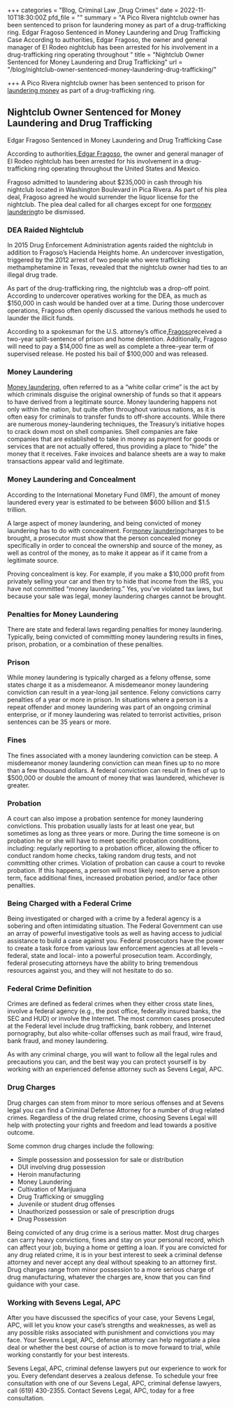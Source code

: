 +++
categories = "Blog, Criminal Law ,Drug Crimes"
date = 2022-11-10T18:30:00Z
pfd_file = ""
summary = "A Pico Rivera nightclub owner has been sentenced to prison for laundering money as part of a drug-trafficking ring. Edgar Fragoso Sentenced in Money Laundering and Drug Trafficking Case According to authorities, Edgar Fragoso, the owner and general manager of El Rodeo nightclub has been arrested for his involvement in a drug-trafficking ring operating throughout "
title = "Nightclub Owner Sentenced for Money Laundering and Drug Trafficking"
url = "/blog/nightclub-owner-sentenced-money-laundering-drug-trafficking/"

+++
A Pico Rivera nightclub owner has been sentenced to prison for [laundering money](https://www.sevenslegal.com/) as part of a drug-trafficking ring.

## Nightclub Owner Sentenced for Money Laundering and Drug Trafficking

Edgar Fragoso Sentenced in Money Laundering and Drug Trafficking Case

According to authorities,[Edgar Fragoso](https://www.sevenslegal.com/), the owner and general manager of El Rodeo nightclub has been arrested for his involvement in a drug-trafficking ring operating throughout the United States and Mexico.

Fragoso admitted to laundering about $235,000 in cash through his nightclub located in Washington Boulevard in Pica Rivera. As part of his plea deal, Fragoso agreed he would surrender the liquor license for the nightclub. The plea deal called for all charges except for one for[money laundering](https://www.sevenslegal.com/)to be dismissed.

### DEA Raided Nightclub

In 2015 Drug Enforcement Administration agents raided the nightclub in addition to Fragoso’s Hacienda Heights home. An undercover investigation, triggered by the 2012 arrest of two people who were trafficking methamphetamine in Texas, revealed that the nightclub owner had ties to an illegal drug trade.

As part of the drug-trafficking ring, the nightclub was a drop-off point. According to undercover operatives working for the DEA, as much as $150,000 in cash would be handed over at a time. During those undercover operations, Fragoso often openly discussed the various methods he used to launder the illicit funds.

According to a spokesman for the U.S. attorney’s office,[Fragoso](https://www.sevenslegal.com/)received a two-year split-sentence of prison and home detention. Additionally, Fragoso will need to pay a $14,000 fine as well as complete a three-year term of supervised release. He posted his bail of $100,000 and was released.

### Money Laundering

[Money laundering](https://www.sevenslegal.com/), often referred to as a “white collar crime” is the act by which criminals disguise the original ownership of funds so that it appears to have derived from a legitimate source. Money laundering happens not only within the nation, but quite often throughout various nations, as it is often easy for criminals to transfer funds to off-shore accounts. While there are numerous money-laundering techniques, the Treasury’s initiative hopes to crack down most on shell companies. Shell companies are fake companies that are established to take in money as payment for goods or services that are not actually offered, thus providing a place to “hide” the money that it receives. Fake invoices and balance sheets are a way to make transactions appear valid and legitimate.

### Money Laundering and Concealment

According to the International Monetary Fund (IMF), the amount of money laundered every year is estimated to be between $600 billion and $1.5 trillion.

A large aspect of money laundering, and being convicted of money laundering has to do with concealment. For[money laundering](https://www.sevenslegal.com/)charges to be brought, a prosecutor must show that the person concealed money specifically in order to conceal the ownership and source of the money, as well as control of the money, as to make it appear as if it came from a legitimate source.

Proving concealment is key. For example, if you make a $10,000 profit from privately selling your car and then try to hide that income from the IRS, you have not committed “money laundering.” Yes, you’ve violated tax laws, but because your sale was legal, money laundering charges cannot be brought.

### Penalties for Money Laundering

There are state and federal laws regarding penalties for money laundering. Typically, being convicted of committing money laundering results in fines, prison, probation, or a combination of these penalties.

### Prison

While money laundering is typically charged as a felony offense, some states charge it as a misdemeanor. A misdemeanor money laundering conviction can result in a year-long jail sentence. Felony convictions carry penalties of a year or more in prison. In situations where a person is a repeat offender and money laundering was part of an ongoing criminal enterprise, or if money laundering was related to terrorist activities, prison sentences can be 35 years or more.

### Fines

The fines associated with a money laundering conviction can be steep. A misdemeanor money laundering conviction can mean fines up to no more than a few thousand dollars. A federal conviction can result in fines of up to $500,000 or double the amount of money that was laundered, whichever is greater.

### Probation

A court can also impose a probation sentence for money laundering convictions. This probation usually lasts for at least one year, but sometimes as long as three years or more. During the time someone is on probation he or she will have to meet specific probation conditions, including: regularly reporting to a probation officer, allowing the officer to conduct random home checks, taking random drug tests, and not committing other crimes. Violation of probation can cause a court to revoke probation. If this happens, a person will most likely need to serve a prison term, face additional fines, increased probation period, and/or face other penalties.

### Being Charged with a Federal Crime

Being investigated or charged with a crime by a federal agency is a sobering and often intimidating situation. The Federal Government can use an array of powerful investigative tools as well as having access to judicial assistance to build a case against you. Federal prosecutors have the power to create a task force from various law enforcement agencies at all levels – federal, state and local- into a powerful prosecution team. Accordingly, federal prosecuting attorneys have the ability to bring tremendous resources against you, and they will not hesitate to do so.

### Federal Crime Definition

Crimes are defined as federal crimes when they either cross state lines, involve a federal agency (e.g., the post office, federally insured banks, the SEC and HUD) or involve the Internet. The most common cases prosecuted at the Federal level include drug trafficking, bank robbery, and Internet pornography, but also white-collar offenses such as mail fraud, wire fraud, bank fraud, and money laundering.

As with any criminal charge, you will want to follow all the legal rules and precautions you can, and the best way you can protect yourself is by working with an experienced defense attorney such as Sevens Legal, APC.

### Drug Charges

Drug charges can stem from minor to more serious offenses and at Sevens legal you can find a Criminal Defense Attorney for a number of drug related crimes. Regardless of the drug related crime, choosing Sevens Legal will help with protecting your rights and freedom and lead towards a positive outcome.

Some common drug charges include the following:

* Simple possession and possession for sale or distribution
* DUI involving drug possession
* Heroin manufacturing
* Money Laundering
* Cultivation of Marijuana
* Drug Trafficking or smuggling
* Juvenile or student drug offenses
* Unauthorized possession or sale of prescription drugs
* Drug Possession

Being convicted of any drug crime is a serious matter. Most drug charges can carry heavy convictions, fines and stay on your personal record, which can affect your job, buying a home or getting a loan. If you are convicted for any drug related crime, it is in your best interest to seek a criminal defense attorney and never accept any deal without speaking to an attorney first. Drug charges range from minor possession to a more serious charge of drug manufacturing, whatever the charges are, know that you can find guidance with your case.

### Working with Sevens Legal, APC

After you have discussed the specifics of your case, your Sevens Legal, APC, will let you know your case’s strengths and weaknesses, as well as any possible risks associated with punishment and convictions you may face. Your Sevens Legal, APC, defense attorney can help negotiate a plea deal or whether the best course of action is to move forward to trial, while working constantly for your best interests.

Sevens Legal, APC, criminal defense lawyers put our experience to work for you. Every defendant deserves a zealous defense. To schedule your free consultation with one of our Sevens Legal, APC, criminal defense lawyers, call (619) 430-2355. Contact Sevens Legal, APC, today for a free consultation.